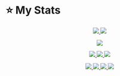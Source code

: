 # :star: My Stats
<p align="center"><a href="#">
  <img src="https://github-readme-stats.vercel.app/api?username=LucasSurPhP&show_icons=true&include_all_commits=true&line_height=33&count_private=true&theme=nord" />
  <img src="https://github-readme-stats.vercel.app/api/top-langs?username=LucasSurPhP&langs_count=4&count_private=true&theme=nord" />
</a></p>
<p align="center"><a href="#">
  <img src="https://github-profile-trophy.vercel.app/?username=LucasSurPhP&margin-w=28&margin-h=15&theme=nord" />
</p></a></p>
  
<p align="center"><a href="#">
  <img src="https://img.shields.io/badge/-PHP-2e3440?logoColor=81a1c1&logo=PHP" />
  <img src="https://img.shields.io/badge/-SQL-2e3440?logoColor=81a1c1&logo=MySQL" />
  <img src="https://img.shields.io/badge/-HTML5-2e3440?logoColor=81a1c1&logo=html5" />
</a></p>
<p align="center"><a href="#">
  <img src="https://img.shields.io/badge/-Git-2e3440?logoColor=81a1c1&logo=git" />
  <img src="https://img.shields.io/badge/-Github-2e3440?logoColor=81a1c1&logo=github" />
  <img src="https://img.shields.io/badge/-Linux-2e3440?logoColor=81a1c1&logo=linux" />
  <img src="https://img.shields.io/badge/-Ubuntu-2e3440?logoColor=81a1c1&logo=ubuntu" />
</a></p>
